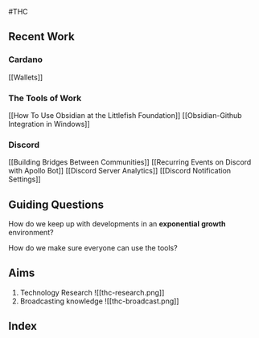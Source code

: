 #THC

## Recent Work

### Cardano
[[Wallets]]

### The Tools of Work
[[How To Use Obsidian at the Littlefish Foundation]]
[[Obsidian-Github Integration in Windows]]

### Discord 
[[Building Bridges Between Communities]]
[[Recurring Events on Discord with Apollo Bot]]
[[Discord Server Analytics]]
[[Discord Notification Settings]]

## Guiding Questions
How do we keep up with developments in an **exponential** **growth** environment?

How do we make sure everyone can use the tools?

## Aims
1. Technology Research
![[thc-research.png]]
2. Broadcasting knowledge
![[thc-broadcast.png]]


## Index
